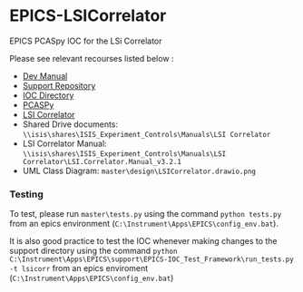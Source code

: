 # EPICS-LSICorrelator
EPICS PCASpy IOC for the LSi Correlator

Please see relevant recourses listed below :

- [Dev Manual](https://github.com/ISISComputingGroup/ibex_developers_manual/wiki/LSi-Correlator)
- [Support Repository](https://github.com/ISISComputingGroup/EPICS-LSICorrelator)
- [IOC Directory](https://github.com/ISISComputingGroup/EPICS-ioc/tree/master/LSICORR)
- [PCASPy](https://pcaspy.readthedocs.io/en/latest/)
- [LSI Correlator](https://lsinstruments.ch/en/products/lsi-correlator)
- Shared Drive documents: `\\isis\shares\ISIS_Experiment_Controls\Manuals\LSI Correlator`
- LSI Correlator Manual: `\\isis\shares\ISIS_Experiment_Controls\Manuals\LSI Correlator\LSI.Correlator.Manual_v3.2.1`
- UML Class Diagram: `master\design\LSICorrelator.drawio.png`

### Testing
To test, please run `master\tests.py` using the command `python tests.py` from an epics environment (`C:\Instrument\Apps\EPICS\config_env.bat`).


It is also good practice to test the IOC whenever making changes to the support directory using the command `python C:\Instrument\Apps\EPICS\support\EPICS-IOC_Test_Framework\run_tests.py -t lsicorr` from an epics enviroment (`C:\Instrument\Apps\EPICS\config_env.bat`)

